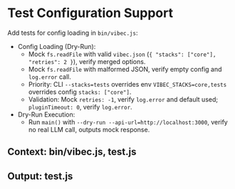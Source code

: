 # Test Configuration Support

Add tests for config loading in `bin/vibec.js`:
  - Config Loading (Dry-Run):
    - Mock `fs.readFile` with valid `vibec.json` (`{ "stacks": ["core"], "retries": 2 }`), verify merged options.
    - Mock `fs.readFile` with malformed JSON, verify empty config and `log.error` call.
    - Priority: CLI `--stacks=tests` overrides env `VIBEC_STACKS=core,tests` overrides config `stacks: ["core"]`.
    - Validation: Mock `retries: -1`, verify `log.error` and default used; `pluginTimeout: 0`, verify `log.error`.
  - Dry-Run Execution:
    - Run `main()` with `--dry-run --api-url=http://localhost:3000`, verify no real LLM call, outputs mock response.

## Context: bin/vibec.js, test.js
## Output: test.js